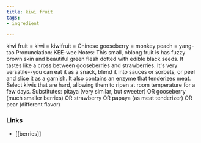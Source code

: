 ```yaml
---
title: kiwi fruit
tags:
- ingredient

---
```

kiwi fruit = kiwi = kiwifruit = Chinese gooseberry = monkey peach = yang-tao Pronunciation: KEE-wee Notes: This small, oblong fruit is has fuzzy brown skin and beautiful green flesh dotted with edible black seeds. It tastes like a cross between gooseberries and strawberries. It's very versatile--you can eat it as a snack, blend it into sauces or sorbets, or peel and slice it as a garnish. It also contains an enzyme that tenderizes meat. Select kiwis that are hard, allowing them to ripen at room temperature for a few days. Substitutes: pitaya (very similar, but sweeter) OR gooseberry (much smaller berries) OR strawberry OR papaya (as meat tenderizer) OR pear (different flavor)

### Links

* [[berries]]
